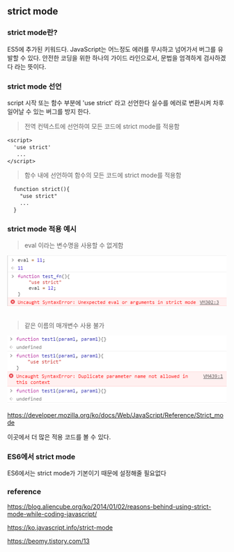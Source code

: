 ## strict mode

### strict mode란?

ES5에 추가된 키워드다. JavaScript는 어느정도 에러를 무시하고 넘어가서 버그를 유발할 수 있다.
안전한 코딩을 위한 하나의 가이드 라인으로서, 문법을 엄격하게 검사하겠다 라는 뜻이다.

### strict mode 선언

script 시작 또는 함수 부분에 'use strict' 라고 선언한다
실수를 에러로 변환시켜 차후 일어날 수 있는 버그를 방지 한다.

> 전역 컨텍스트에 선언하여 모든 코드에 strict mode를 적용함
```
<script>
  'use strict'
   ...
</script>
```

> 함수 내에 선언하여 함수의 모든 코드에 strict mode를 적용함
```
  function strict(){
    "use strict"
    ...
  }
```

### strict mode 적용 예시

> eval 이라는 변수명을 사용할 수 없게함  

![test](/_resource/image/JavaScript/JavaScript-strict_mode-01.PNG)  
<br>  
> 같은 이름의 매개변수 사용 불가  

![test](/_resource/image/JavaScript/JavaScript-strict_mode-02.PNG)  

https://developer.mozilla.org/ko/docs/Web/JavaScript/Reference/Strict_mode

이곳에서 더 많은 적용 코드를 볼 수 있다.


### ES6에서 strict mode

ES6에서는 strict mode가 기본이기 때문에 설정해줄 필요없다





### reference
https://blog.aliencube.org/ko/2014/01/02/reasons-behind-using-strict-mode-while-coding-javascript/

https://ko.javascript.info/strict-mode

https://beomy.tistory.com/13
